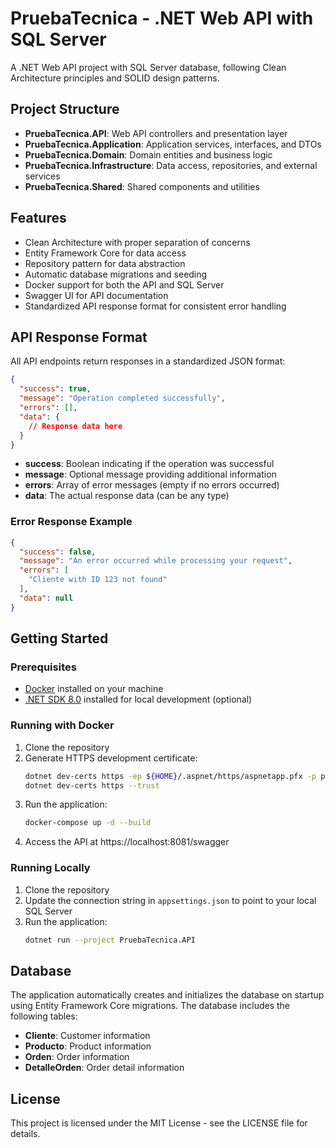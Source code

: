 # PruebaTecnica - .NET Web API with SQL Server

A .NET Web API project with SQL Server database, following Clean Architecture principles and SOLID design patterns.

## Project Structure

- **PruebaTecnica.API**: Web API controllers and presentation layer
- **PruebaTecnica.Application**: Application services, interfaces, and DTOs
- **PruebaTecnica.Domain**: Domain entities and business logic
- **PruebaTecnica.Infrastructure**: Data access, repositories, and external services
- **PruebaTecnica.Shared**: Shared components and utilities

## Features

- Clean Architecture with proper separation of concerns
- Entity Framework Core for data access
- Repository pattern for data abstraction
- Automatic database migrations and seeding
- Docker support for both the API and SQL Server
- Swagger UI for API documentation
- Standardized API response format for consistent error handling

## API Response Format

All API endpoints return responses in a standardized JSON format:

```json
{
  "success": true,
  "message": "Operation completed successfully",
  "errors": [],
  "data": {
    // Response data here
  }
}
```

- **success**: Boolean indicating if the operation was successful
- **message**: Optional message providing additional information
- **errors**: Array of error messages (empty if no errors occurred)
- **data**: The actual response data (can be any type)

### Error Response Example

```json
{
  "success": false,
  "message": "An error occurred while processing your request",
  "errors": [
    "Cliente with ID 123 not found"
  ],
  "data": null
}
```

## Getting Started

### Prerequisites

- [Docker](https://www.docker.com/products/docker-desktop/) installed on your machine
- [.NET SDK 8.0](https://dotnet.microsoft.com/download/dotnet/8.0) installed for local development (optional)

### Running with Docker

1. Clone the repository
2. Generate HTTPS development certificate:
   ```bash
   dotnet dev-certs https -ep ${HOME}/.aspnet/https/aspnetapp.pfx -p password
   dotnet dev-certs https --trust
   ```
3. Run the application:
   ```bash
   docker-compose up -d --build
   ```
4. Access the API at https://localhost:8081/swagger

### Running Locally

1. Clone the repository
2. Update the connection string in `appsettings.json` to point to your local SQL Server
3. Run the application:
   ```bash
   dotnet run --project PruebaTecnica.API
   ```

## Database

The application automatically creates and initializes the database on startup using Entity Framework Core migrations. The database includes the following tables:

- **Cliente**: Customer information
- **Producto**: Product information
- **Orden**: Order information
- **DetalleOrden**: Order detail information

## License

This project is licensed under the MIT License - see the LICENSE file for details. 